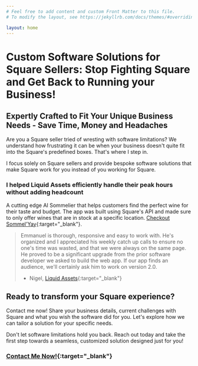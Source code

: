 ```yaml
---
# Feel free to add content and custom Front Matter to this file.
# To modify the layout, see https://jekyllrb.com/docs/themes/#overriding-theme-defaults

layout: home
---
```


# Custom Software Solutions for Square Sellers: Stop Fighting Square and Get Back to Running your Business!


## Expertly Crafted to Fit Your Unique Business Needs - Save Time, Money and Headaches

Are you a Square seller tried of wresting with software limitations? We understand how frustrating it can be when your business doesn't quite fit into the Square's predefined boxes. That's where I step in.

I focus solely on Square sellers and provide bespoke software solutions that make Square work for you instead of you working for Square.


### I helped Liquid Assets efficiently handle their peak hours without adding headcount
A cutting edge AI Sommelier that helps customers find the perfect wine for their taste and budget.  The app was built using Square's API and made sure to only offer wines that are in stock at a specific location. [Checkout Sommel'Yay](https://app.mysommelyay.com/shop_location/1/sommelier/kiosk){:target="_blank"}.

> Emmanuel is thorough, responsive and easy to work with. He's organized and I appreciated his weekly catch up calls to ensure no one's time was wasted, and that we were always on the same page.  He proved to be a significant upgrade from the prior software developer we asked to build the web app. If our app finds an audience, we'll certainly ask him to work on version 2.0.
> - Nigel, [Liquid Assets](https://liquidassetsbk.com/){:target="_blank"}

## Ready to transform your Square experience?
Contact me now! Share your business details, current challenges with Square and what you wish the software did for you. Let's explore how we can tailor a solution for your specific needs.

Don't let software limitations hold you back. Reach out today and take the first step towards a seamless, customized solution designed just for you!

### [Contact Me Now!](mailto:emmanuel@readystatechange.com?subject=Square%20Custom%20Software%20Solutions){:target="_blank"}
